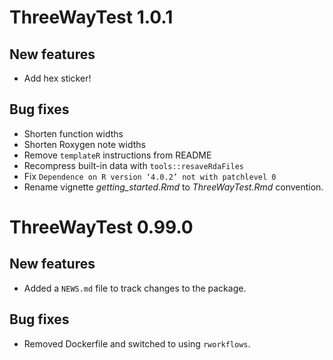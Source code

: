 # ThreeWayTest 1.0.1

## New features

* Add hex sticker!

## Bug fixes

* Shorten function widths
* Shorten Roxygen note widths
* Remove `templateR` instructions from README
* Recompress built-in data with `tools::resaveRdaFiles`
* Fix `Dependence on R version ‘4.0.2’ not with patchlevel 0`
* Rename vignette *getting_started.Rmd* to *ThreeWayTest.Rmd* convention.



# ThreeWayTest 0.99.0

## New features
 
* Added a `NEWS.md` file to track changes to the package.

## Bug fixes

* Removed Dockerfile and switched to using `rworkflows`.